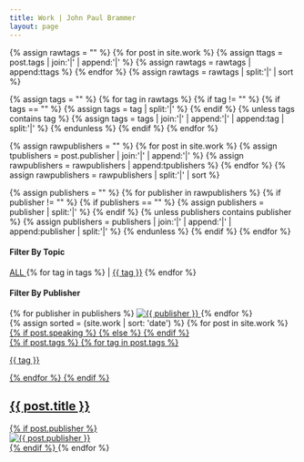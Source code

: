 ```yaml
---
title: Work | John Paul Brammer
layout: page
---
```


{% assign rawtags = "" %}
{% for post in site.work %}
    {% assign ttags = post.tags | join:'|' | append:'|' %}
    {% assign rawtags = rawtags | append:ttags %}
{% endfor %}
{% assign rawtags = rawtags | split:'|' | sort %}

{% assign tags = "" %}
{% for tag in rawtags %}
    {% if tag != "" %}
        {% if tags == "" %}
            {% assign tags = tag | split:'|' %}
        {% endif %}
        {% unless tags contains tag %}
            {% assign tags = tags | join:'|' | append:'|' | append:tag | split:'|' %}
        {% endunless %}
    {% endif %}
{% endfor %}

{% assign rawpublishers = "" %}
{% for post in site.work %}
    {% assign tpublishers = post.publisher | join:'|' | append:'|' %}
    {% assign rawpublishers = rawpublishers | append:tpublishers %}
{% endfor %}
{% assign rawpublishers = rawpublishers | split:'|' | sort %}

{% assign publishers = "" %}
{% for publisher in rawpublishers %}
    {% if publisher != "" %}
        {% if publishers == "" %}
            {% assign publishers = publisher | split:'|' %}
        {% endif %}
        {% unless publishers contains publisher %}
            {% assign publishers = publishers | join:'|' | append:'|' | append:publisher | split:'|' %}
        {% endunless %}
    {% endif %}
{% endfor %}


<div class="filter-container">
    <div class="row filter topic">
        <h4>Filter By Topic</h4>
        <a href="#" id="all" class="filter-buttons"> ALL </a>
        {% for tag in tags %}
            | <a href="#" id="{{ tag }}" class="filter-buttons"> {{ tag }}</a>
        {% endfor %}
    </div>
    <div class="row filter publisher">
        <h4>Filter By Publisher</h4>
        {% for publisher in publishers %}
            <a href="#" id="{{ publisher }}" class="filter-buttons"> 
                <img src="../../assets/img/{{ publisher | append: '.svg' }}" alt="{{ publisher }}">
            </a>
        {% endfor %}
    </div>    
</div>

<div class="row">
  <div class="posts">
    {% assign sorted = (site.work | sort: 'date') %}
    {% for post in site.work %}
      <a href="{{ post.url }}" class="post {{ post.tags | join: " "}} {{ post.publisher }}" style="background-image: url({{ post.image }})">
        {% if post.speaking %}
            <i class="fa fa-microphone" aria-hidden="true"></i>
        {% else %}
            <i class="fa fa-file-text" aria-hidden="true"></i>
        {% endif %}
            <div class="post-info">
                {% if post.tags %}
                <span>{% for tag in post.tags %}<p class="tags">{{ tag }}</p>{% endfor %}</span>
                {% endif %}
                <h2>{{ post.title }}</h2>
            </div>
        {% if post.publisher %}
            <div class="meta-publisher">
                <img src="/assets/img/{{ post.publisher | append: '.svg' }}" alt="{{ post.publisher }}">
            </div> 
        {% endif %}
      </a>
    {% endfor %}
  </div>    
</div>